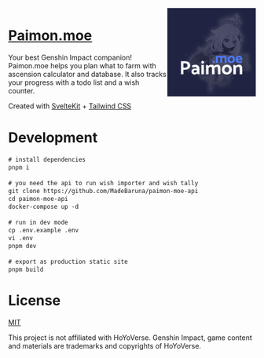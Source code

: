 <img src="static/paimon-og.png" align="right" width="180px"/>

# [Paimon.moe](https://paimon.moe)

Your best Genshin Impact companion! Paimon.moe helps you plan what to farm with ascension calculator and database. It also tracks your progress with a todo list and a wish counter.

Created with [SvelteKit](https://kit.svelte.dev/) + [Tailwind CSS](https://tailwindcss.com/)

# Development

```
# install dependencies
pnpm i

# you need the api to run wish importer and wish tally
git clone https://github.com/MadeBaruna/paimon-moe-api
cd paimon-moe-api
docker-compose up -d

# run in dev mode
cp .env.example .env
vi .env
pnpm dev

# export as production static site
pnpm build
```

# License

[MIT](https://github.com/MadeBaruna/paimon-moe/blob/main/LICENSE)

This project is not affiliated with HoYoVerse.
Genshin Impact, game content and materials are trademarks and copyrights of HoYoVerse.
